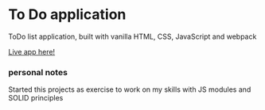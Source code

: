 # To Do application
ToDo list application, built with vanilla HTML, CSS, JavaScript and webpack

[Live app here!](https://mrljsh.github.io/todo-app/)

### personal notes
Started this projects as exercise to work on my skills with JS modules and SOLID principles
